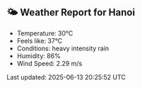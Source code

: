 <!-- WEATHER-START -->
## 🌤 Weather Report for Hanoi

- Temperature: 30°C
- Feels like: 37°C
- Conditions: heavy intensity rain
- Humidity: 86%
- Wind Speed: 2.29 m/s

Last updated: 2025-06-13 20:25:52 UTC
<!-- WEATHER-END -->
